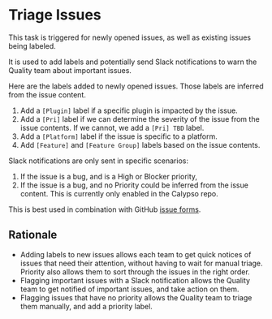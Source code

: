 # Triage Issues

This task is triggered for newly opened issues, as well as existing issues being labeled.

It is used to add labels and potentially send Slack notifications to warn the Quality team about important issues.

Here are the labels added to newly opened issues. Those labels are inferred from the issue content.

1. Add a `[Plugin]` label if a specific plugin is impacted by the issue.
2. Add a `[Pri]` label if we can determine the severity of the issue from the issue contents. If we cannot, we add a `[Pri] TBD` label.
3. Add a `[Platform]` label if the issue is specific to a platform.
4. Add `[Feature]` and `[Feature Group]` labels based on the issue contents.

Slack notifications are only sent in specific scenarios:

1. If the issue is a bug, and is a High or Blocker priority,
2. If the issue is a bug, and no Priority could be inferred from the issue content. This is currently only enabled in the Calypso repo.

This is best used in combination with GitHub [issue forms](https://docs.github.com/en/communities/using-templates-to-encourage-useful-issues-and-pull-requests/configuring-issue-templates-for-your-repository#creating-issue-forms).

## Rationale

* Adding labels to new issues allows each team to get quick notices of issues that need their attention, without having to wait for manual triage. Priority also allows them to sort through the issues in the right order.
* Flagging important issues with a Slack notification allows the Quality team to get notified of important issues, and take action on them.
* Flagging issues that have no priority allows the Quality team to triage them manually, and add a priority label.
